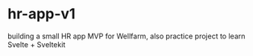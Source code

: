 # hr-app-v1
building a small HR app MVP for Wellfarm, also practice project to learn Svelte + Sveltekit
